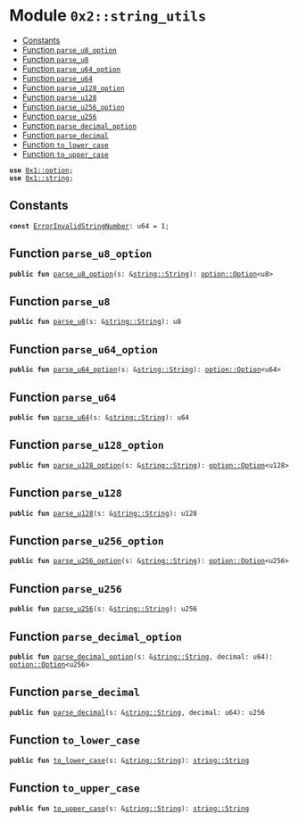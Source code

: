 
<a name="0x2_string_utils"></a>

# Module `0x2::string_utils`



-  [Constants](#@Constants_0)
-  [Function `parse_u8_option`](#0x2_string_utils_parse_u8_option)
-  [Function `parse_u8`](#0x2_string_utils_parse_u8)
-  [Function `parse_u64_option`](#0x2_string_utils_parse_u64_option)
-  [Function `parse_u64`](#0x2_string_utils_parse_u64)
-  [Function `parse_u128_option`](#0x2_string_utils_parse_u128_option)
-  [Function `parse_u128`](#0x2_string_utils_parse_u128)
-  [Function `parse_u256_option`](#0x2_string_utils_parse_u256_option)
-  [Function `parse_u256`](#0x2_string_utils_parse_u256)
-  [Function `parse_decimal_option`](#0x2_string_utils_parse_decimal_option)
-  [Function `parse_decimal`](#0x2_string_utils_parse_decimal)
-  [Function `to_lower_case`](#0x2_string_utils_to_lower_case)
-  [Function `to_upper_case`](#0x2_string_utils_to_upper_case)


<pre><code><b>use</b> <a href="">0x1::option</a>;
<b>use</b> <a href="">0x1::string</a>;
</code></pre>



<a name="@Constants_0"></a>

## Constants


<a name="0x2_string_utils_ErrorInvalidStringNumber"></a>



<pre><code><b>const</b> <a href="string_utils.md#0x2_string_utils_ErrorInvalidStringNumber">ErrorInvalidStringNumber</a>: u64 = 1;
</code></pre>



<a name="0x2_string_utils_parse_u8_option"></a>

## Function `parse_u8_option`



<pre><code><b>public</b> <b>fun</b> <a href="string_utils.md#0x2_string_utils_parse_u8_option">parse_u8_option</a>(s: &<a href="_String">string::String</a>): <a href="_Option">option::Option</a>&lt;u8&gt;
</code></pre>



<a name="0x2_string_utils_parse_u8"></a>

## Function `parse_u8`



<pre><code><b>public</b> <b>fun</b> <a href="string_utils.md#0x2_string_utils_parse_u8">parse_u8</a>(s: &<a href="_String">string::String</a>): u8
</code></pre>



<a name="0x2_string_utils_parse_u64_option"></a>

## Function `parse_u64_option`



<pre><code><b>public</b> <b>fun</b> <a href="string_utils.md#0x2_string_utils_parse_u64_option">parse_u64_option</a>(s: &<a href="_String">string::String</a>): <a href="_Option">option::Option</a>&lt;u64&gt;
</code></pre>



<a name="0x2_string_utils_parse_u64"></a>

## Function `parse_u64`



<pre><code><b>public</b> <b>fun</b> <a href="string_utils.md#0x2_string_utils_parse_u64">parse_u64</a>(s: &<a href="_String">string::String</a>): u64
</code></pre>



<a name="0x2_string_utils_parse_u128_option"></a>

## Function `parse_u128_option`



<pre><code><b>public</b> <b>fun</b> <a href="string_utils.md#0x2_string_utils_parse_u128_option">parse_u128_option</a>(s: &<a href="_String">string::String</a>): <a href="_Option">option::Option</a>&lt;u128&gt;
</code></pre>



<a name="0x2_string_utils_parse_u128"></a>

## Function `parse_u128`



<pre><code><b>public</b> <b>fun</b> <a href="string_utils.md#0x2_string_utils_parse_u128">parse_u128</a>(s: &<a href="_String">string::String</a>): u128
</code></pre>



<a name="0x2_string_utils_parse_u256_option"></a>

## Function `parse_u256_option`



<pre><code><b>public</b> <b>fun</b> <a href="string_utils.md#0x2_string_utils_parse_u256_option">parse_u256_option</a>(s: &<a href="_String">string::String</a>): <a href="_Option">option::Option</a>&lt;u256&gt;
</code></pre>



<a name="0x2_string_utils_parse_u256"></a>

## Function `parse_u256`



<pre><code><b>public</b> <b>fun</b> <a href="string_utils.md#0x2_string_utils_parse_u256">parse_u256</a>(s: &<a href="_String">string::String</a>): u256
</code></pre>



<a name="0x2_string_utils_parse_decimal_option"></a>

## Function `parse_decimal_option`



<pre><code><b>public</b> <b>fun</b> <a href="string_utils.md#0x2_string_utils_parse_decimal_option">parse_decimal_option</a>(s: &<a href="_String">string::String</a>, decimal: u64): <a href="_Option">option::Option</a>&lt;u256&gt;
</code></pre>



<a name="0x2_string_utils_parse_decimal"></a>

## Function `parse_decimal`



<pre><code><b>public</b> <b>fun</b> <a href="string_utils.md#0x2_string_utils_parse_decimal">parse_decimal</a>(s: &<a href="_String">string::String</a>, decimal: u64): u256
</code></pre>



<a name="0x2_string_utils_to_lower_case"></a>

## Function `to_lower_case`



<pre><code><b>public</b> <b>fun</b> <a href="string_utils.md#0x2_string_utils_to_lower_case">to_lower_case</a>(s: &<a href="_String">string::String</a>): <a href="_String">string::String</a>
</code></pre>



<a name="0x2_string_utils_to_upper_case"></a>

## Function `to_upper_case`



<pre><code><b>public</b> <b>fun</b> <a href="string_utils.md#0x2_string_utils_to_upper_case">to_upper_case</a>(s: &<a href="_String">string::String</a>): <a href="_String">string::String</a>
</code></pre>
